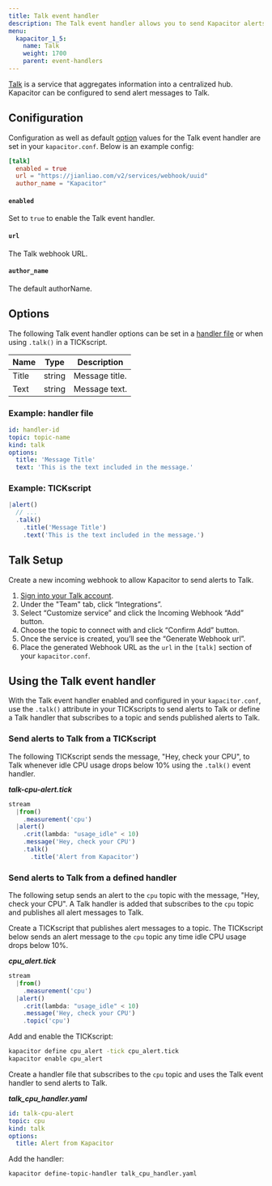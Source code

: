 ```yaml
---
title: Talk event handler
description: The Talk event handler allows you to send Kapacitor alerts to Talk. This page includes configuration options and usage examples.
menu:
  kapacitor_1_5:
    name: Talk
    weight: 1700
    parent: event-handlers
---
```


[Talk](https://jianliao.com/site) is a service that aggregates information into
a centralized hub.
Kapacitor can be configured to send alert messages to Talk.

## Conifiguration
Configuration as well as default [option](#options) values for the Talk event
handler are set in your `kapacitor.conf`.
Below is an example config:

```toml
[talk]
  enabled = true
  url = "https://jianliao.com/v2/services/webhook/uuid"
  author_name = "Kapacitor"
```

#### `enabled`
Set to `true` to enable the Talk event handler.

#### `url`
The Talk webhook URL.

#### `author_name`
The default authorName.


## Options
The following Talk event handler options can be set in a
[handler file](/kapacitor/v1.5/event_handlers/#handler-file) or when using
`.talk()` in a TICKscript.

| Name  | Type   | Description    |
| ----  | ----   | -----------    |
| Title | string | Message title. |
| Text  | string | Message text.  |

### Example: handler file
```yaml
id: handler-id
topic: topic-name
kind: talk
options:
  title: 'Message Title'
  text: 'This is the text included in the message.'
```

### Example: TICKscript
```js
|alert()
  // ...
  .talk()
    .title('Message Title')
    .text('This is the text included in the message.')
```

## Talk Setup
Create a new incoming webhook to allow Kapacitor to send alerts to Talk.

1. [Sign into your Talk account](https:/account.jianliao.com/signin).
2. Under the "Team" tab, click “Integrations”.
3. Select “Customize service” and click the Incoming Webhook “Add” button.
4. Choose the topic to connect with and click “Confirm Add” button.
5. Once the service is created, you’ll see the “Generate Webhook url”.
6. Place the generated Webhook URL as the `url` in the `[talk]` section of your
   `kapacitor.conf`.

## Using the Talk event handler
With the Talk event handler enabled and configured in your `kapacitor.conf`,
use the `.talk()` attribute in your TICKscripts to send alerts to Talk or define
a Talk handler that subscribes to a topic and sends published alerts to Talk.

### Send alerts to Talk from a TICKscript

The following TICKscript sends the message, "Hey, check your CPU", to Talk
whenever idle CPU usage drops below 10% using the `.talk()` event handler.

_**talk-cpu-alert.tick**_  
```js
stream
  |from()
    .measurement('cpu')
  |alert()
    .crit(lambda: "usage_idle" < 10)
    .message('Hey, check your CPU')
    .talk()
      .title('Alert from Kapacitor')      
```

### Send alerts to Talk from a defined handler

The following setup sends an alert to the `cpu` topic with the message,
"Hey, check your CPU".
A Talk handler is added that subscribes to the `cpu` topic and publishes all
alert messages to Talk.

Create a TICKscript that publishes alert messages to a topic.
The TICKscript below sends an alert message to the `cpu` topic any time idle CPU
usage drops below 10%.

_**cpu\_alert.tick**_
```js
stream
  |from()
    .measurement('cpu')
  |alert()
    .crit(lambda: "usage_idle" < 10)
    .message('Hey, check your CPU')
    .topic('cpu')
```

Add and enable the TICKscript:

```bash
kapacitor define cpu_alert -tick cpu_alert.tick
kapacitor enable cpu_alert
```

Create a handler file that subscribes to the `cpu` topic and uses the Talk event
handler to send alerts to Talk.

_**talk\_cpu\_handler.yaml**_
```yaml
id: talk-cpu-alert
topic: cpu
kind: talk
options:
  title: Alert from Kapacitor
```

Add the handler:

```bash
kapacitor define-topic-handler talk_cpu_handler.yaml
```
